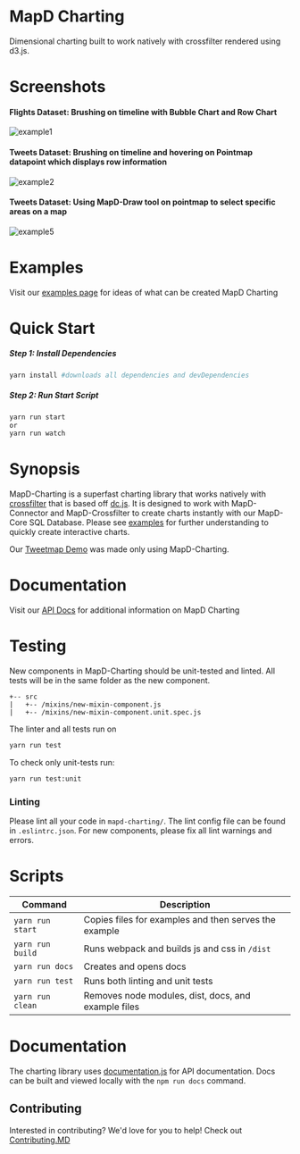 # MapD Charting

Dimensional charting built to work natively with crossfilter rendered using d3.js.

# Screenshots

#### Flights Dataset: Brushing on timeline with Bubble Chart and Row Chart

![example1](https://cloud.githubusercontent.com/assets/2932405/25641647/1acce1f2-2f4a-11e7-87d4-a4e80cb262f5.gif)

#### Tweets Dataset: Brushing on timeline and hovering on Pointmap datapoint which displays row information

![example2](https://user-images.githubusercontent.com/4845281/28191946-21bb7ec0-67e8-11e7-855e-8922939d1241.gif)

#### Tweets Dataset: Using MapD-Draw tool on pointmap to select specific areas on a map

![example5](https://user-images.githubusercontent.com/4845281/28191947-21bd2ad6-67e8-11e7-9c8d-a5ddcd0f07fc.gif)

# Examples

Visit our [examples page](https://omnisci.github.io/mapd-charting/example/) for ideas of what can be created MapD Charting

# Quick Start

##### Step 1: Install Dependencies

```bash
yarn install #downloads all dependencies and devDependencies
```

##### Step 2: Run Start Script
```bash
yarn run start
or
yarn run watch
```

# Synopsis

MapD-Charting is a superfast charting library that works natively with [crossfilter](https://github.com/square/crossfilter) that is based off [dc.js](https://github.com/dc-js/dc.js).  It is designed to work with MapD-Connector and MapD-Crossfilter to create charts instantly with our MapD-Core SQL Database.  Please see [examples](#examples) for further understanding to quickly create interactive charts.

Our [Tweetmap Demo](https://www.mapd.com/demos/tweetmap/) was made only using MapD-Charting.

# Documentation

Visit our [API Docs](https://omnisci.github.io/mapd-charting/docs/) for additional information on MapD Charting

# Testing

New components in MapD-Charting should be unit-tested and linted.  All tests will be in the same folder as the new component.

```
+-- src
|   +-- /mixins/new-mixin-component.js
|   +-- /mixins/new-mixin-component.unit.spec.js
```

The linter and all tests run on
```bash
yarn run test
```

To check only unit-tests run:
```bash
yarn run test:unit
```

### Linting

Please lint all your code in `mapd-charting/`. The lint config file can be found in `.eslintrc.json`.  For new components, please fix all lint warnings and errors.

# Scripts

| Command        | Description  |
--- | ---
`yarn run start` | Copies files for examples and then serves the example
`yarn run build` | Runs webpack and builds js and css in `/dist`
`yarn run docs` | Creates and opens docs
`yarn run test` | Runs both linting and unit tests
`yarn run clean` | Removes node modules, dist, docs, and example files

# Documentation
The charting library uses [documentation.js](https://github.com/documentationjs/documentation) for API documentation. Docs can be built and viewed locally with the `npm run docs` command.

## Contributing

Interested in contributing? We'd love for you to help! Check out [Contributing.MD](.github/CONTRIBUTING.md)
